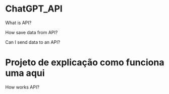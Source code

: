 # ChatGPT_API


What is API?

How save data from API?

Can I send data to an API?


# Projeto de explicação como funciona uma aqui
How works API?
